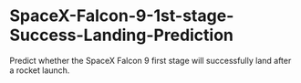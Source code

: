 # SpaceX-Falcon-9-1st-stage-Success-Landing-Prediction
Predict whether the SpaceX Falcon 9 first stage will successfully land after a rocket launch.
